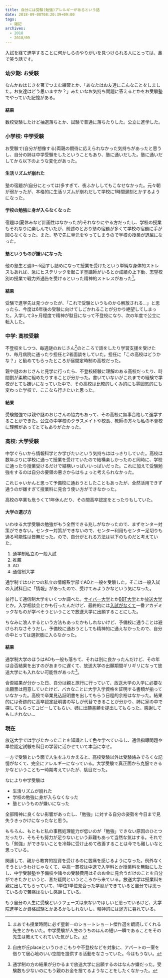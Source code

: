 ```yaml
---
title: 自分には受験(勉強)アレルギーがあるという話
date: 2018-09-08T08:20:39+09:00
tags:
  - 雑記
archives:
  - 2018
  - 2018/09
---
```


入試を経て進学することに何かしらのやりがいを見つけられる人にとっては、鼻で笑う話です。

### 幼少期: お受験

なんかおはじきを箸でつまむ練習とか、「あなたはお友達にこんなことをしました。お友達はどう思いますか？」みたいなお気持ち問題に答えるとかをお受験塾でやっていた記憶がある。

#### 結果

数校受験したけど抽選落ちとか、試験で普通に落ちたりした。公立に進学した。

### 小学校: 中学受験

お受験で(自分が想像する)両親の期待に応えられなかった気持ちがあったと思うし、自分の姉は中学受験をしたということもあり、塾に通いだした。塾に通いだしてから以下のような変化があった。

#### 生活リズムが崩れた

塾の宿題が(自分にとっては)多すぎて、夜ふかししてもこなせなかった。元々朝が弱かったが、本格的に生活リズムが崩れだして学校に1時間遅刻とかするようになった。

#### 学校の勉強に身が入らなくなった

宿題は(夏休みなど計画性はなかったが)それなりにやる方だったし、学校の授業もそれなりに楽しんでいたが、前述のとおり塾の宿題が多くて学校の宿題に手が回らなくなった。また、塾で先に単元をやってしまうので学校の授業が退屈になった。

#### 塾というものが嫌いになった

他の塾生と週3〜5回すし詰めになって授業を受けたという単純な身体的ストレスもあれば、急にヒステリックを起こす塾講師がいるとか成績の上下動、志望校別の授業で戦力外通告を受けるといった精神的ストレスがあった[^ろくでもない塾講師だけでもない]。

[^ろくでもない塾講師だけでもない]: まあでも授業時間に必ず星新一のショートショート傑作選を朗読してくれる先生とかもいた。中学受験が人生のうちのほんの短い一瞬であることをその先生は教えてくれていた気がした。

#### 結果

受験で進学先は見つかったが、「これで受験というものから解放される…」と思ったら、今度は6年後の受験に向けてしごかれることが分かり絶望してしまった。入学して3ヶ月程度で精神が駄目になって不登校になり、次の年度で公立に転入した。

### 中学: 高校受験

不登校をしつつ、毎週謎のおじさん[^謎のおじさんとは]のところで話をしたり学習支援を受けたり、毎月病院に通ったり担任と2者面談をしていた。担任に「この高校はどうかな？」と勧めてもらったところが昼間定時制の高校だった。

[^謎のおじさんとは]: 自由が丘placeというひきこもりや不登校などを対象に、アパートの一室を借りて居心地のいい空間を提供する活動をなさっていた。今はもうない。

親や謎のおじさんと見学に行ったら、不登校経験に理解のある高校だったり、時間割が柔軟に組めたりすることが分かった。書いていないがこれまでの経験で学校がとても嫌いになっていた中で、その高校は比較的しくみ的にも雰囲気的にも変わった学校で、ここなら行きたいと思った。

#### 結果

受験勉強では親や謎のおじさんの協力もあって、その高校に無事合格して進学することができた。公立の中学校のクラスメイトや校長、教師の方々も私の不登校に理解があってとてもありがたかった。

### 高校: 大学受験

中学ぐらいから情報科学とか学びたいという気持ちははっきりしていた。高校は数年ぶりに学校に通って授業を受けていたので結構楽しかったのと同時に、学校に通ったり授業受けるだけで結構いっぱいいっぱいだった。これに加えて受験勉強をするのは自分の要領の悪さからはちょっと考えられなかった。

これじゃいかんと思って予備校に通おうとしたこともあったが、全然活用できず通うのが嫌すぎて授業料に見合う使い方ができなかった。

高校の卒業も危うくて1年休んだり、その間高卒認定をとったりもしていた。

#### 大学の選び方

いわゆる大学受験の勉強がもう全然できる兆しがなかったので、まずセンター対策ができない。センター対策ができないので、センター利用もセンター足切りも通る可能性は皆無だった。ので、自分がとれる方法は以下のものだと考えていた。

1. 通学制私立の一般入試
2. 推薦
3. AO
4. 通信制大学

通学制ではひとつの私立の情報系学部でAOと一般を受験した。そこは一般入試の入試科目に「情報」があったので、受けてみようかなという気になった。

並行して通信制大学をいくつか調べた。[サイバー大学](http://www.cyber-u.ac.jp/)とか[BBT大学](http://bbt.ac/)とか[放送大学](https://www.ouj.ac.jp/)とか。入学相談会とかも行ったんだけど、最終的には[入試がなくて](https://www.ouj.ac.jp/hp/toiawase/university/#anc-q1-02)一番アカデミックなものが学べそうということで放送大学に出願することにした。

ちなみに浪人するという方法もあったかもしれないけど、予備校に通うことは避けられなさそうだし、予備校に通おうとしても精神的に通えなかったので、自分の中とっては選択肢に入らなかった。

#### 結果

通学制大学のほうはAOも一般も落ちて、それは別に良かったんだけど、その年は合否結果を出すのがあまりに遅くて、放送大学の出願期間ギリギリになって放送大学にも入れない可能性があった[^んなアホな]。

合否結果が分かった日、自分は親と旅行に行っていて、放送大学の入学に必要な出願票は用意していたけど、バカなことに大学入学資格を証明する書類が揃っていなかった。高校で卒業見込証明書を出してもらう日程的余裕はなかった。結果的には奇跡的に高卒認定証明書の写しが代替できることが分かり、姉に家の中で探してもらってコピーしてもらい、姉に出願書類を提出してもらった。感謝してもしきれない…

### 現在

放送大学では学びたかったことを知識として色々学べているし、通信指導問題や単位認定試験を科目の学習に活かせていて本当に幸せ。

一方で受験という面で人生をふりかえると、高校受験以外は受験絡みでろくな記憶がなくて、完全にアレルギーになっている。大学受験で真正面から克服できるかなということも一時期考えていたが、駄目だった。

なにより中学受験は

* 生活リズムが崩れた
* 学校の勉強に身が入らなくなった
* 塾というものが嫌いになった

全部精神に良くない影響があったし、「勉強」に対する自分の姿勢を今日まで見失うきっかけになったなと思う。

もちろん、もともと私の事務処理能力が低いのが「勉強」できない原因のひとつだったり、そもそも努力が足りないという非難もあって当然な気はする。それでも「勉強」ができないことを冷静に受け止めて改善することは今でも難しいなと思っている。

関連して、親から教育的投資を受けるのに苦痛を感じるようになった。例外なくそうというわけじゃなくて、中高一貫校は中退で入学料とか授業料を無駄にしたし、中学受験塾や予備校や諸々の受験費用はそのお金に見合うだけのことを自分ができたかというと、甚だ疑問というところから来ている。放送大学は授業料を親に出してもらっていて、1単位1単位見合った学習ができていると自分では思っているので苦痛はないし感謝している。

もう自分の人生に受験というフェーズは来ないでほしいと思っているけど、大学院進学とか資格試験とかあるかもしれないし、精神的には途方に暮れている。

[^んなアホな]: 通学制の方の結果が分かるまで放送大学に出願するのはなんか嫌だった。受験数も少ないのにもう親のお金を捨てるようなことをしたくなかった。
